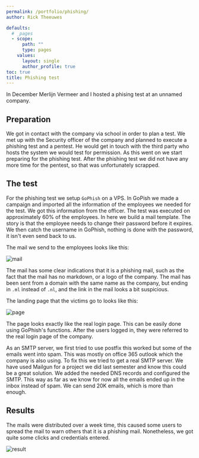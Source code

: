 ```yaml
---
permalink: /portfolio/phishing/
author: Rick Theeuwes

defaults:
  # _pages
  - scope:
      path: ""
      type: pages
    values:
      layout: single
      author_profile: true
toc: true
title: Phishing test
---
```


In December Merlijn Vermeer and I hosted a phising test at an unnamed company.

## Preparation

We got in contact with the company via school in order to plan a test. We met up with the Security officer of the company and planned to execute a phishing test and a pentest. He would get in touch with the third party who hosts the system we would test for permission. As this went on we start preparing for the phishing test. After the phishing test we did not have any more time for the pentest, so that was unfortunately scrapped.

## The test

For the phishing test we setup `GoPhish` on a VPS. In GoPish we made a campaign and imported all the information of the employees we needed for the test. We got this information from the officer. The test was executed on approximately 60% of the employees. In here we build a mail template. The story is that the employee needs to change their password before it expires. We then catch the username in GoPhish, nothing is done with the password, it isn't even send back to us.

The mail we send to the employees looks like this:

![mail](https://cyber.merlijnvermeer.nl/images/companymail.png)

The mail has some clear indications that it is a phishing mail, such as the fact that the mail has no markdown, or a logo of the company. The mail has been sent from a domain with the same name as the company, but ending in `.ml` instead of `.nl`, and the link in the mail looks a bit suspicious.

The landing page that the victims go to looks like this:

![page](https://cyber.merlijnvermeer.nl/images/landingpage.png)

The page looks exactly like the real login page. This can be easily done using GoPhish's functions. After the users logged in, they were referred to the real login page of the company.

As an SMTP server, we first tried to use postfix this worked but some of the emails went into spam. This was mostly on office 365 outlook which the company is also using. To fix this we tried to get a real SMTP server. We have used Mailgun for a project we did last semester and know this could be a great solution. We added the needed DNS records and configured the SMTP. This way as far as we know for now all the emails ended up in the inbox instead of spam. We can send 20K emails, which is more than enough.

## Results

The mails were distributed over a week time, this caused some users to spread the mail to warn others that it is a phishing mail. Nonetheless, we got quite some clicks and credentials entered.

![result](https://cyber.merlijnvermeer.nl/images/phishingendresults.png)